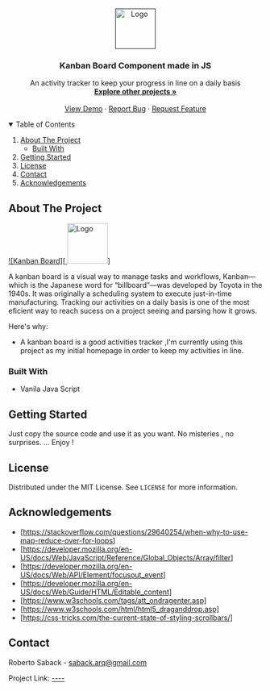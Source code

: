 
<!-- PROJECT LOGO -->
<br />
<p align="center">
  <a href="">
    <img src="" alt="Logo" width="80" height="80">
  </a>

  <h3 align="center">Kanban Board Component made in JS</h3>

  <p align="center">
    An activity tracker to keep your progress in line  on a daily basis
    <br />
    <a href="https://github.com/RobertoSaback"><strong>Explore other projects »</strong></a>
    <br />
    <br />
    <a href="">View Demo</a>
    ·
    <a href="https://github.com/robertosaback/Video-Player-Component/issues">Report Bug</a>
    ·
    <a href="https://github.com/robertosaback/Video-Player-Component/issues">Request Feature</a>
  </p>
</p>



<!-- TABLE OF CONTENTS -->
<details open="open">
  <summary>Table of Contents</summary>
  <ol>
    <li>
      <a href="#about-the-project">About The Project</a>
      <ul>
        <li><a href="#built-with">Built With</a></li>
      </ul>
    </li>
    <li>
      <a href="#getting-started">Getting Started</a>
    </li>
    <li><a href="#license">License</a></li>
    <li><a href="#contact">Contact</a></li>
    <li><a href="#acknowledgements">Acknowledgements</a></li>
  </ol>
</details>



<!-- ABOUT THE PROJECT -->
## About The Project

[![Kanban Board][ <img src="" alt="Logo" width="80" height="80">]](https://example.com)

A kanban board is a visual way to manage tasks and workflows, Kanban—which is the Japanese word for “billboard”—was developed by Toyota in the 1940s. It was originally a scheduling system to execute just-in-time manufacturing. Tracking our activities on a daily basis is one  of the most eficient way to reach sucess on a project seeing and  parsing  how it grows.   

Here's why:

* A kanban board  is a good activities tracker ,I'm currently using this project as my initial homepage in order to keep my activities in line.



### Built With

* Vanila Java Script 


<!-- GETTING STARTED -->
## Getting Started

Just copy the source code and use it as you want. No misteries , no surprises. 
... Enjoy ! 

<!-- LICENSE -->
## License

Distributed under the MIT License. See `LICENSE` for more information.

<!-- ACKNOWLEDGEMENTS -->
## Acknowledgements
* [https://stackoverflow.com/questions/29640254/when-why-to-use-map-reduce-over-for-loops]
* [https://developer.mozilla.org/en-US/docs/Web/JavaScript/Reference/Global_Objects/Array/filter]
* [https://developer.mozilla.org/en-US/docs/Web/API/Element/focusout_event]
* [https://developer.mozilla.org/en-US/docs/Web/Guide/HTML/Editable_content]
* [https://www.w3schools.com/tags/att_ondragenter.asp]
* [https://www.w3schools.com/html/html5_draganddrop.asp]
* [https://css-tricks.com/the-current-state-of-styling-scrollbars/]


<!-- CONTACT -->
## Contact

Roberto Saback  - saback.arq@gmail.com

Project Link: [----](https://github.com/robertosaback/repo_name)

